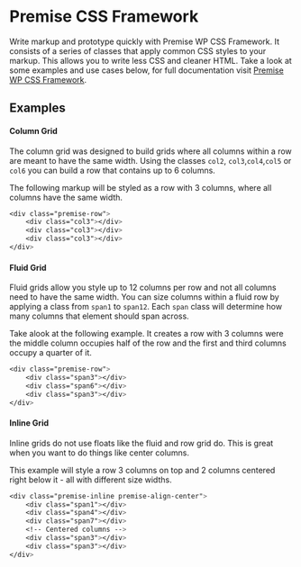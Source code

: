 # Premise CSS Framework

Write markup and prototype quickly with Premise WP CSS Framework. It consists of a series of classes that apply common CSS styles to your markup. This allows you to write less CSS and cleaner HTML.  Take a look at some examples and use cases below, for full documentation visit [Premise WP CSS Framework](https://premisewp.com/documentation/premise-wp-css-framework/).

## Examples

#### Column Grid

The column grid was designed to build grids where all columns within a row are meant to have the same width.
Using the classes `col2`, `col3`,`col4`,`col5` or `col6` you can build a row that contains up to 6 columns.

The following markup will be styled as a row with 3 columns, where all columns have the same width.

```css
<div class="premise-row">
	<div class="col3"></div>
	<div class="col3"></div>
	<div class="col3"></div>
</div>
```

#### Fluid Grid

Fluid grids allow you style up to 12 columns per row and not all columns need to have the same width.
You can size columns within a fluid row by applying a class from `span1` to `span12`. Each `span` class will determine
how many columns that element should span across.

Take alook at the following example. It creates a row with 3 columns were the middle column occupies half of the row and the first and third columns occupy a quarter of it.

```css
<div class="premise-row">
	<div class="span3"></div>
	<div class="span6"></div>
	<div class="span3"></div>
</div>
```

#### Inline Grid

Inline grids do not use floats like the fluid and row grid do. This is great when you want to do things like center columns.

This example will style a row 3 columns on top and 2 columns centered right below it - all with different size widths.

```css
<div class="premise-inline premise-align-center">
	<div class="span1"></div>
	<div class="span4"></div>
	<div class="span7"></div>
	<!-- Centered columns -->
	<div class="span3"></div>
	<div class="span3"></div>
</div>
```

